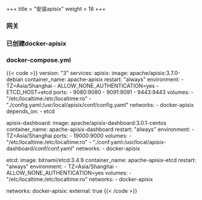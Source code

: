 +++
title = "安装apisix"
weight = 18
+++

### 网关
### 已创建docker-apisix
### docker-compose.yml
{{< code >}}
version: "3"
services:
  apisix:
    image: apache/apisix:3.7.0-debian
    container_name: apache-apisix
    restart: "always"
    environment:
      - TZ=Asia/Shanghai
      - ALLOW_NONE_AUTHENTICATION=yes
      - ETCD_HOST=etcd
    ports:
      - 9080:9080
      - 9091:9091
      - 9443:9443
    volumes:
      - "/etc/localtime:/etc/localtime:ro"
      - "./config.yaml:/usr/local/apisix/conf/config.yaml"
    networks:
      - docker-apisix
    depends_on:
      - etcd

  apisix-dashboard:
    image: apache/apisix-dashboard:3.0.1-centos
    container_name: apache-apisix-dashboard
    restart: "always"
    environment:
      - TZ=Asia/Shanghai
    ports:
      - 19000:9000
    volumes:
      - "/etc/localtime:/etc/localtime:ro"
      - "./conf.yaml:/usr/local/apisix-dashboard/conf/conf.yaml"
    networks:
      - docker-apisix

  etcd:
    image: bitnami/etcd:3.4.9
    container_name: apache-apisix-etcd
    restart: "always"
    environment:
      - TZ=Asia/Shanghai
      - ALLOW_NONE_AUTHENTICATION=yes
    volumes:
      - "/etc/localtime:/etc/localtime:ro"
    networks:
      - docker-apisix

networks:
    docker-apisix:
        external: true
{{< /code >}}
